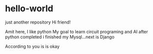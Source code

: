 # hello-world
just another repository
Hi  friend!

Amit here, I like python
My goal to learn circuit programing and AI
after python completed i finished my Mysql...next is Django

According to you is is okay
